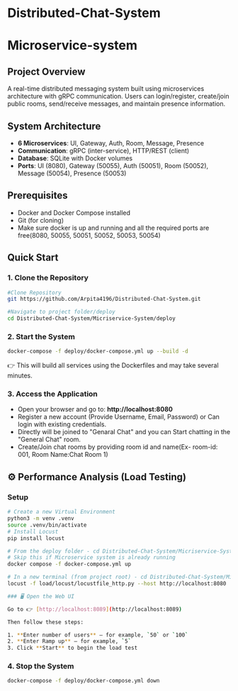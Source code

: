 # Distributed-Chat-System

# Microservice-system
## **Project Overview**
A real-time distributed messaging system built using microservices architecture with gRPC communication. Users can login/register, create/join public rooms, send/receive messages, and maintain presence information.

## **System Architecture**
- **6 Microservices**: UI, Gateway, Auth, Room, Message, Presence
- **Communication**: gRPC (inter-service), HTTP/REST (client)
- **Database**: SQLite with Docker volumes
- **Ports**: UI (8080), Gateway (50055), Auth (50051), Room (50052), Message (50054), Presence (50053)

## **Prerequisites**
- Docker and Docker Compose installed
- Git (for cloning)
- Make sure docker is up and running and all the required ports are free(8080, 50055, 50051, 50052, 50053, 50054)

## **Quick Start**

### **1. Clone the Repository**
```bash
#Clone Repository
git https://github.com/Arpita4196/Distributed-Chat-System.git

#Navigate to project folder/deploy
cd Distributed-Chat-System/Micriservice-System/deploy
```

### **2. Start the System**
```bash
docker-compose -f deploy/docker-compose.yml up --build -d
```

👉 This will build all services using the Dockerfiles and may take several minutes.

### **3. Access the Application**
- Open your browser and go to: **http://localhost:8080**
- Register a new account (Provide Username, Email, Password) or Can login with existing credentials.
- Directly will be joined to "Genaral Chat" and you can Start chatting in the "General Chat" room.
- Create/Join chat rooms by providing room id and name(Ex- room-id: 001, Room Name:Chat Room 1)


## ⚙️ Performance Analysis (Load Testing)

### Setup
```bash
# Create a new Virtual Environment
python3 -m venv .venv
source .venv/bin/activate
# Install Locust
pip install locust

# From the deploy folder - cd Distributed-Chat-System/Micriservice-System/deploy
# Skip this if Microservice system is already running
docker compose -f docker-compose.yml up

# In a new terminal (from project root) - cd Distributed-Chat-System/Micriservice-System
locust -f load/locust/locustfile_http.py --host http://localhost:8080

### 🖥️ Open the Web UI

Go to 👉 [http://localhost:8089](http://localhost:8089)

Then follow these steps:

1. **Enter number of users** — for example, `50` or `100`  
2. **Enter Ramp up** — for example, `5`  
3. Click **Start** to begin the load test
```

### **4. Stop the System**
```bash
docker-compose -f deploy/docker-compose.yml down
```
